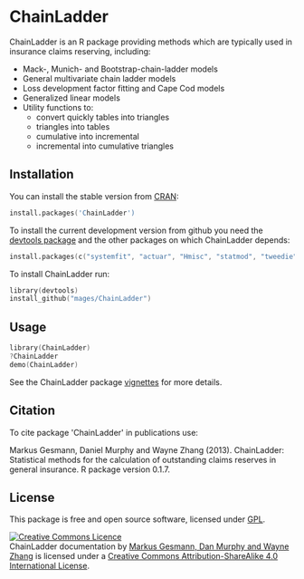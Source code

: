 # ChainLadder 

ChainLadder is an R package providing methods which are typically used in insurance claims reserving, including:

- Mack-, Munich- and Bootstrap-chain-ladder models
- General multivariate chain ladder models 
- Loss development factor fitting and Cape Cod models 
- Generalized linear models 
- Utility functions to:
  - convert quickly tables into triangles
  - triangles into tables 
  - cumulative into incremental 
  - incremental into cumulative triangles

## Installation

You can install the stable version from
[CRAN](http://cran.r-project.org/package=ChainLadder):

```s
install.packages('ChainLadder')
```

To install the current development version from github you need the [devtools package](http://cran.r-project.org/web/packages/devtools/index.html) and the other packages on which ChainLadder depends:

```s
install.packages(c("systemfit", "actuar", "Hmisc", "statmod", "tweedie", "cplm"))
```

To install ChainLadder run:
<!--
Fix my broken path to pdflatex on R
```s
Sys.setenv(PATH=paste(Sys.getenv("PATH"),"/usr/texbin",sep=":"))
```
-->
```s
library(devtools)
install_github("mages/ChainLadder")
```

## Usage

```s
library(ChainLadder)
?ChainLadder
demo(ChainLadder)
```

See the ChainLadder package [vignettes](http://cran.r-project.org/web/packages/ChainLadder/) for more details. 

## Citation

To cite package 'ChainLadder' in publications use:

  Markus Gesmann, Daniel Murphy and Wayne Zhang (2013). ChainLadder:
  Statistical methods for the calculation of outstanding claims reserves
  in general insurance. R package version 0.1.7.

## License

This package is free and open source software, licensed under [GPL](https://www.gnu.org/copyleft/gpl.html).

<a rel="license" href="http://creativecommons.org/licenses/by-sa/4.0/deed.en_GB"><img alt="Creative Commons Licence" style="border-width:0" src="http://i.creativecommons.org/l/by-sa/4.0/80x15.png" /></a><br /><span xmlns:dct="http://purl.org/dc/terms/" property="dct:title">ChainLadder documentation</span> by <a xmlns:cc="http://creativecommons.org/ns#" href="https://github.com/mages/ChainLadder" property="cc:attributionName" rel="cc:attributionURL">Markus Gesmann, Dan Murphy and Wayne Zhang</a> is licensed under a <a rel="license" href="http://creativecommons.org/licenses/by-sa/4.0/deed.en_GB">Creative Commons Attribution-ShareAlike 4.0 International License</a>. 